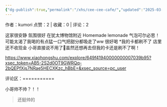```yaml
---
{"dg-publish":true,"permalink":"/xhs/cee-cee-cafe/","updated":"2025-03-17T22:10:36.984+08:00"}
---
```


作者：kumori
点赞：2   |   收藏：0   |   评论：2

这家很安静 氛围很好 在犹太博物馆附近
Homemade lemonade 气泡可尔必思！可能太渴了我喝的有点猛一口气把甜分都吸走了ww 很好喝
*我的卡都刷不了 店里还不收现金 小哥直接说不用了🥹虽然还想再去但我的卡还是刷不了啊！

https://www.xiaohongshu.com/explore/649f41940000000007039b95?xsec_token=AB5-2S2d0OT9GWRQq-2bQEPfXjs7NRae5HECXKzc_hBbE=&xsec_source=pc_user

评论区：===========

小哥帅不帅？！！

> 还挺帅的